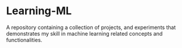 # Learning-ML
A repository containing a collection of projects, and experiments that demonstrates my skill in machine learning related concepts and functionalities.
